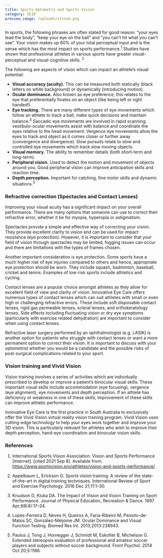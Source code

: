 ```yaml
---
title: Sports Optometry and Sports Vision
category: SE10
preview_image: /uploads/xfcnvb.png
---
```

<div class="employee-heading">

<p>In sports, the following phrases are often stated for good reason: “your eyes lead the body”, “keep your eye on the ball” and “you can’t hit what you can’t see”. Your vision makes up 80% of your total perceptual input and is the sense which has the most impact on sports performance.<sup>1</sup> Studies have shown that professional athletes in various sports have greater visual-perceptual and visual-cognitive skills. <sup>2</sup> 

The following are aspects of vision which can impact an athlete’s visual potential: 

* **Visual accuracy (acuity).** This can be measured both statically (black letters on white background) or dynamically (introducing motion). 
* **Ocular dominance.** Also known as eye preference, this relates to the eye that preferentially fixates on an object (like being left or right handed!). 
* **Eye tracking.** There are many different types of eye movements which follow an athlete to track a ball, make quick decisions and maintain balance.<sup>3</sup> Saccadic eye movements are involved in rapid scanning. vestibulo-ocular movements assist with balance and coordinate the eyes relative to the head movement. Vergence eye movements allow the eyes to track and object as it comes closer or further away (convergence and divergence). Slow pursuits relate to slow and controlled eye movements which track slow moving objects. 
* **Visual memory.** The ability to remember details (both short-term and long-term). 
* **Peripheral vision.** Used to detect the motion and movement of objects around you. Good peripheral vision can improve anticipation skills and reaction time.
* **Depth perception.** Important for catching, fine motor skills and dynamic situations.<sup>5</sup> 

### Refractive correction (Spectacles and Contact Lenses) 
Improving your visual acuity has a significant impact on your overall performance. There are many options that someone can use to correct their refractive error, whether it be for myopia, hyperopia or astigmatism. 

Spectacles provide a simple and effective way of correcting your vision. They provide excellent clarity to vision and can be used for impact resistance (eye protection). However, it is important to consider that your field of vision through spectacles may be limited, fogging issues can occur and there are limitations with the types of frames chosen. 

Another important consideration is eye protection. Some sports have a much higher risk of eye injuries compared to others and hence, appropriate eye protection should be worn. They include squash, badminton, baseball, cricket and tennis. Examples of low-risk sports include athletics and cycling. 

Contact lenses are a popular choice amongst athletes as they allow for excellent field of view and clarity of vision. Innovative Eye Care offers numerous types of contact lenses which can suit athletes with small or even high or challenging refractive errors. These include soft disposable contact lenses, rigid gas permeable lenses, scleral lenses, and orthokeratology lenses. Side effects including fluctuating vision or dry eye symptoms (particularly with exercise related dehydration) are important to consider when using contact lenses. 

 

Refractive laser surgery performed by an ophthalmologist (e.g. LASIK) is another option for patients who struggle with contact lenses or want a more permanent option to correct their vision. It is important to discuss with your optometrist whether you would be a candidate and the possible risks of post-surgical complications related to your sport.  

### Vision training and Vivid Vision 

Vision training involves a series of activities which are individually prescribed to develop or improve a patient’s binocular visual skills. These important visual skills include accommodation (eye focusing), vergence (eye alignment), eye movements and depth perception. If an athlete has deficiency or weakness in one of these skills, improvement of these skills can improve athletic performance.  

 

Innovative Eye Care is the first practice in South Australia to exclusively offer the Vivid Vision virtual reality vision training program. Vivid Vision uses cutting-edge technology to help your eyes work together and improve your 3D vision. This is particularly relevant for athletes who wish to improve their depth perception, hand-eye coordination and binocular vision skills. 

### References 
1. International Sports Vision Association. Vision and Sports Performance [Internet]. [cited 2021 Sep 8]. Available from: https://www.sportsvision.pro/athletes/vision-and-sports-performance/ 

2. Appelbaum L, Erickson G. Sports vision training: A review of the state-of-the-art in digital training techniques. International Review of Sport and Exercise Psychology. 2016 Dec 21;11:1–30.  

3. Knudson D, Kluka DA. The Impact of Vision and Vision Training on Sport Performance. Journal of Physical Education, Recreation & Dance. 1997 Apr;68(4):17–24.  

4. Lopes-Ferreira D, Neves H, Queiros A, Faria-Ribeiro M, Peixoto-de-Matos SC, González-Méijome JM. Ocular Dominance and Visual Function Testing. Biomed Res Int. 2013;2013:238943.  

5. Paulus J, Tong J, Hornegger J, Schmidt M, Eskofier B, Michelson G. Extended stereopsis evaluation of professional and amateur soccer players and subjects without soccer background. Front Psychol. 2014 Oct 20;5:1186.  
